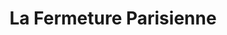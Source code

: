 ---
title: "La Fermeture Parisienne"
url: /saint-germain-en-laye/la-fermeture-parisienne/
shop: matériel informatique
---